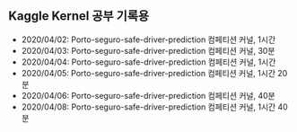 ## Kaggle Kernel 공부 기록용

- 2020/04/02: Porto-seguro-safe-driver-prediction 컴페티션 커널, 1시간
- 2020/04/03: Porto-seguro-safe-driver-prediction 컴페티션 커널, 30분
- 2020/04/04: Porto-seguro-safe-driver-prediction 컴페티션 커널, 1시간
- 2020/04/05: Porto-seguro-safe-driver-prediction 컴페티션 커널, 1시간 20분
- 2020/04/06: Porto-seguro-safe-driver-prediction 컴페티션 커널, 40분
- 2020/04/08: Porto-seguro-safe-driver-prediction 컴페티션 커널, 1시간 40분